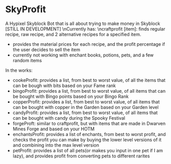 # SkyProfit
A Hypixel Skyblock Bot that is all about trying to make money in Skyblock
[STILL IN DEVELOPMENT]
\nCurrently has:
\ncraftprofit [item]: finds regular recipe, raw recipe, and 2 alternative recipes for a specified item. 
- provides the material prices for each recipe, and the profit percentage if the user decides to sell the item
- currently not working with enchant books, potions, pets, and a few random items

In the works:
- cookeProfit: provides a list, from best to worst value, of all the items that can be bough with bits based on your Fame rank
- bingoProfit: provides a list, from best to worst value, of all items that can be bought with Bingo points based on your Bingo Rank
- copperProfit: provides a list, from best to worst value, of all items that can be bought with copper in the Garden based on your Garden level
- candyProfit: provides a list, from best to worst value, of all items that can be bought with candy during the Spooky Festival
- forgeProft: similar to craftprofit, but with items that are made in Dwarven Mines Forge and based on your HOTM
- enchantsProfit: provides a list of enchants, from best to worst profit, and checks the profit you can make by buying the lower level versions of it and combining into the max level version
- petProfit: provides a list of all pets(or makes you input in one pet if I am lazy), and provides profit from converting pets to different rarites


